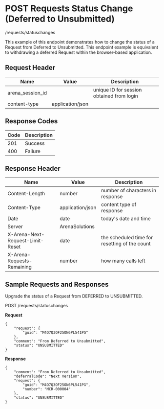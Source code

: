 # POST Requests Status Change (Deferred to Unsubmitted)
/requests/statuschanges

This example of this endpoint demonstrates how to change the status of a Request from Deferred to Unsubmitted. This endpoint example is equivalent to withdrawing a deferred Request within the browser-based application.

## Request Header

| Name  | Value  | Description  |
|  --- |  --- |  --- | 
| arena_session_id  |   | unique ID for session obtained from login  |
| content-type  | application/json  |   |

## Response Codes

| Code  | Description  |
|  --- |  --- | 
| 201  | Success  |
| 400  | Failure  |

## Response Header

| Name  | Value  | Description  |
|  --- |  --- |  --- | 
| Content-Length  | number  | number of characters in response  |
| Content-Type  | application/json  | content type of response  |
| Date  | date  | today's date and time  |
| Server  | ArenaSolutions  |   |
| X-Arena-Next-Request-Limit-Reset   | date  | the scheduled time for resetting of the count  |
| X-Arena-Requests-Remaining   | number  | how many calls left  |

## Sample Requests and Responses
Upgrade the status of a Request from DEFERRED to UNSUBMITTED.

POST /requests/statuschanges

**Request** 

```
{
    "request": {
        "guid": "M4O7Q3OF25ON6PL541PG"
    },
    "comment": "From Deferred to Unsubmitted",
    "status": "UNSUBMITTED"
}
```
**Response** 

```
{
    "comment": "From Deferred to Unsubmitted",
    "deferralCode": "Next Version",
    "request": {
        "guid": "M4O7Q3OF25ON6PL541PG",
        "number": "MCR-000004"
    },
    "status": "UNSUBMITTED"
}
```
